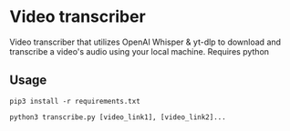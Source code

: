 # Video transcriber
Video transcriber that utilizes OpenAI Whisper & yt-dlp to download and transcribe a video's audio using your local machine. Requires python

## Usage
`pip3 install -r requirements.txt`

`python3 transcribe.py [video_link1], [video_link2]...`